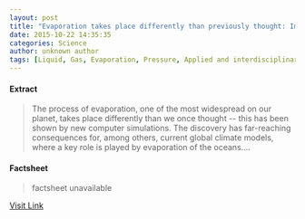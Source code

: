 ```yaml
---
layout: post
title: "Evaporation takes place differently than previously thought: Implications for global warming"
date: 2015-10-22 14:35:35
categories: Science
author: unknown author
tags: [Liquid, Gas, Evaporation, Pressure, Applied and interdisciplinary physics, Physical sciences, Physics, Nature, Physical chemistry, Chemistry]
---
```



#### Extract
>The process of evaporation, one of the most widespread on our planet, takes place differently than we once thought -- this has been shown by new computer simulations. The discovery has far-reaching consequences for, among others, current global climate models, where a key role is played by evaporation of the oceans....

#### Factsheet
>factsheet unavailable

[Visit Link](http://www.sciencedaily.com/releases/2015/10/151022103535.htm)


